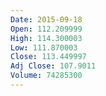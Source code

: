 ```yaml
---
Date: 2015-09-18
Open: 112.209999
High: 114.300003
Low: 111.870003
Close: 113.449997
Adj Close: 107.9011
Volume: 74285300
---
```

